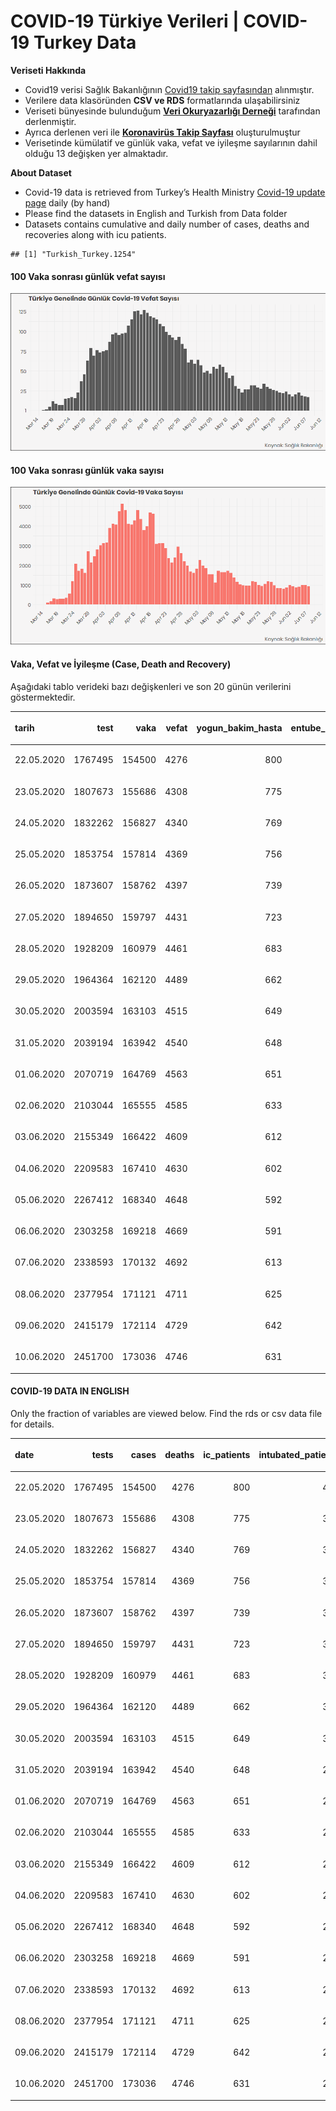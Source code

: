 COVID-19 Türkiye Verileri | COVID-19 Turkey Data
================

**Veriseti Hakkında**

  - Covid19 verisi Sağlık Bakanlığının [Covid19 takip
    sayfasından](https://covid19.saglik.gov.tr/) alınmıştır.
  - Verilere data klasöründen **CSV ve RDS** formatlarında
    ulaşabilirsiniz
  - Veriseti bünyesinde bulunduğum **[Veri Okuryazarlığı
    Derneği](https://twitter.com/voydorg)** tarafından derlenmiştir.
  - Ayrıca derlenen veri ile **[Koronavirüs Takip
    Sayfası](https://veribulteni.voyd.org.tr/koronavirus-takip/)**
    oluşturulmuştur
  - Verisetinde kümülatif ve günlük vaka, vefat ve iyileşme sayılarının
    dahil olduğu 13 değişken yer almaktadır.

**About Dataset**

  - Covid-19 data is retrieved from Turkey’s Health Ministry [Covid-19
    update page](https://covid19.saglik.gov.tr/) daily (by hand)
  - Please find the datasets in English and Turkish from Data folder
  - Datasets contains cumulative and daily number of cases, deaths and
    recoveries along with icu patients.

<!-- end list -->

    ## [1] "Turkish_Turkey.1254"

#### 100 Vaka sonrası günlük vefat sayısı

![](README_files/figure-gfm/unnamed-chunk-2-1.png)<!-- -->

#### 100 Vaka sonrası günlük vaka sayısı

![](README_files/figure-gfm/unnamed-chunk-3-1.png)<!-- -->

#### Vaka, Vefat ve İyileşme (Case, Death and Recovery)

Aşağıdaki tablo verideki bazı değişkenleri ve son 20 günün verilerini
göstermektedir.

<table>

<thead>

<tr>

<th style="text-align:left;">

tarih

</th>

<th style="text-align:right;">

test

</th>

<th style="text-align:right;">

vaka

</th>

<th style="text-align:right;">

vefat

</th>

<th style="text-align:right;">

yogun\_bakim\_hasta

</th>

<th style="text-align:right;">

entube\_hasta

</th>

<th style="text-align:right;">

iyilesme

</th>

<th style="text-align:right;">

gunluk\_vefat

</th>

<th style="text-align:right;">

gunluk\_vaka

</th>

</tr>

</thead>

<tbody>

<tr>

<td style="text-align:left;">

22.05.2020

</td>

<td style="text-align:right;">

1767495

</td>

<td style="text-align:right;">

154500

</td>

<td style="text-align:right;">

4276

</td>

<td style="text-align:right;">

800

</td>

<td style="text-align:right;">

401

</td>

<td style="text-align:right;">

116111

</td>

<td style="text-align:right;">

27

</td>

<td style="text-align:right;">

952

</td>

</tr>

<tr>

<td style="text-align:left;">

23.05.2020

</td>

<td style="text-align:right;">

1807673

</td>

<td style="text-align:right;">

155686

</td>

<td style="text-align:right;">

4308

</td>

<td style="text-align:right;">

775

</td>

<td style="text-align:right;">

388

</td>

<td style="text-align:right;">

117602

</td>

<td style="text-align:right;">

32

</td>

<td style="text-align:right;">

1186

</td>

</tr>

<tr>

<td style="text-align:left;">

24.05.2020

</td>

<td style="text-align:right;">

1832262

</td>

<td style="text-align:right;">

156827

</td>

<td style="text-align:right;">

4340

</td>

<td style="text-align:right;">

769

</td>

<td style="text-align:right;">

385

</td>

<td style="text-align:right;">

118694

</td>

<td style="text-align:right;">

32

</td>

<td style="text-align:right;">

1141

</td>

</tr>

<tr>

<td style="text-align:left;">

25.05.2020

</td>

<td style="text-align:right;">

1853754

</td>

<td style="text-align:right;">

157814

</td>

<td style="text-align:right;">

4369

</td>

<td style="text-align:right;">

756

</td>

<td style="text-align:right;">

371

</td>

<td style="text-align:right;">

120015

</td>

<td style="text-align:right;">

29

</td>

<td style="text-align:right;">

987

</td>

</tr>

<tr>

<td style="text-align:left;">

26.05.2020

</td>

<td style="text-align:right;">

1873607

</td>

<td style="text-align:right;">

158762

</td>

<td style="text-align:right;">

4397

</td>

<td style="text-align:right;">

739

</td>

<td style="text-align:right;">

338

</td>

<td style="text-align:right;">

121507

</td>

<td style="text-align:right;">

28

</td>

<td style="text-align:right;">

948

</td>

</tr>

<tr>

<td style="text-align:left;">

27.05.2020

</td>

<td style="text-align:right;">

1894650

</td>

<td style="text-align:right;">

159797

</td>

<td style="text-align:right;">

4431

</td>

<td style="text-align:right;">

723

</td>

<td style="text-align:right;">

331

</td>

<td style="text-align:right;">

122793

</td>

<td style="text-align:right;">

34

</td>

<td style="text-align:right;">

1035

</td>

</tr>

<tr>

<td style="text-align:left;">

28.05.2020

</td>

<td style="text-align:right;">

1928209

</td>

<td style="text-align:right;">

160979

</td>

<td style="text-align:right;">

4461

</td>

<td style="text-align:right;">

683

</td>

<td style="text-align:right;">

339

</td>

<td style="text-align:right;">

124369

</td>

<td style="text-align:right;">

30

</td>

<td style="text-align:right;">

1182

</td>

</tr>

<tr>

<td style="text-align:left;">

29.05.2020

</td>

<td style="text-align:right;">

1964364

</td>

<td style="text-align:right;">

162120

</td>

<td style="text-align:right;">

4489

</td>

<td style="text-align:right;">

662

</td>

<td style="text-align:right;">

324

</td>

<td style="text-align:right;">

125963

</td>

<td style="text-align:right;">

28

</td>

<td style="text-align:right;">

1141

</td>

</tr>

<tr>

<td style="text-align:left;">

30.05.2020

</td>

<td style="text-align:right;">

2003594

</td>

<td style="text-align:right;">

163103

</td>

<td style="text-align:right;">

4515

</td>

<td style="text-align:right;">

649

</td>

<td style="text-align:right;">

308

</td>

<td style="text-align:right;">

126984

</td>

<td style="text-align:right;">

26

</td>

<td style="text-align:right;">

983

</td>

</tr>

<tr>

<td style="text-align:left;">

31.05.2020

</td>

<td style="text-align:right;">

2039194

</td>

<td style="text-align:right;">

163942

</td>

<td style="text-align:right;">

4540

</td>

<td style="text-align:right;">

648

</td>

<td style="text-align:right;">

287

</td>

<td style="text-align:right;">

127973

</td>

<td style="text-align:right;">

25

</td>

<td style="text-align:right;">

839

</td>

</tr>

<tr>

<td style="text-align:left;">

01.06.2020

</td>

<td style="text-align:right;">

2070719

</td>

<td style="text-align:right;">

164769

</td>

<td style="text-align:right;">

4563

</td>

<td style="text-align:right;">

651

</td>

<td style="text-align:right;">

283

</td>

<td style="text-align:right;">

128947

</td>

<td style="text-align:right;">

23

</td>

<td style="text-align:right;">

827

</td>

</tr>

<tr>

<td style="text-align:left;">

02.06.2020

</td>

<td style="text-align:right;">

2103044

</td>

<td style="text-align:right;">

165555

</td>

<td style="text-align:right;">

4585

</td>

<td style="text-align:right;">

633

</td>

<td style="text-align:right;">

271

</td>

<td style="text-align:right;">

129921

</td>

<td style="text-align:right;">

22

</td>

<td style="text-align:right;">

786

</td>

</tr>

<tr>

<td style="text-align:left;">

03.06.2020

</td>

<td style="text-align:right;">

2155349

</td>

<td style="text-align:right;">

166422

</td>

<td style="text-align:right;">

4609

</td>

<td style="text-align:right;">

612

</td>

<td style="text-align:right;">

261

</td>

<td style="text-align:right;">

130852

</td>

<td style="text-align:right;">

24

</td>

<td style="text-align:right;">

867

</td>

</tr>

<tr>

<td style="text-align:left;">

04.06.2020

</td>

<td style="text-align:right;">

2209583

</td>

<td style="text-align:right;">

167410

</td>

<td style="text-align:right;">

4630

</td>

<td style="text-align:right;">

602

</td>

<td style="text-align:right;">

265

</td>

<td style="text-align:right;">

131778

</td>

<td style="text-align:right;">

21

</td>

<td style="text-align:right;">

988

</td>

</tr>

<tr>

<td style="text-align:left;">

05.06.2020

</td>

<td style="text-align:right;">

2267412

</td>

<td style="text-align:right;">

168340

</td>

<td style="text-align:right;">

4648

</td>

<td style="text-align:right;">

592

</td>

<td style="text-align:right;">

269

</td>

<td style="text-align:right;">

133400

</td>

<td style="text-align:right;">

18

</td>

<td style="text-align:right;">

930

</td>

</tr>

<tr>

<td style="text-align:left;">

06.06.2020

</td>

<td style="text-align:right;">

2303258

</td>

<td style="text-align:right;">

169218

</td>

<td style="text-align:right;">

4669

</td>

<td style="text-align:right;">

591

</td>

<td style="text-align:right;">

264

</td>

<td style="text-align:right;">

135322

</td>

<td style="text-align:right;">

21

</td>

<td style="text-align:right;">

878

</td>

</tr>

<tr>

<td style="text-align:left;">

07.06.2020

</td>

<td style="text-align:right;">

2338593

</td>

<td style="text-align:right;">

170132

</td>

<td style="text-align:right;">

4692

</td>

<td style="text-align:right;">

613

</td>

<td style="text-align:right;">

274

</td>

<td style="text-align:right;">

137969

</td>

<td style="text-align:right;">

23

</td>

<td style="text-align:right;">

914

</td>

</tr>

<tr>

<td style="text-align:left;">

08.06.2020

</td>

<td style="text-align:right;">

2377954

</td>

<td style="text-align:right;">

171121

</td>

<td style="text-align:right;">

4711

</td>

<td style="text-align:right;">

625

</td>

<td style="text-align:right;">

261

</td>

<td style="text-align:right;">

141380

</td>

<td style="text-align:right;">

19

</td>

<td style="text-align:right;">

989

</td>

</tr>

<tr>

<td style="text-align:left;">

09.06.2020

</td>

<td style="text-align:right;">

2415179

</td>

<td style="text-align:right;">

172114

</td>

<td style="text-align:right;">

4729

</td>

<td style="text-align:right;">

642

</td>

<td style="text-align:right;">

281

</td>

<td style="text-align:right;">

144598

</td>

<td style="text-align:right;">

18

</td>

<td style="text-align:right;">

993

</td>

</tr>

<tr>

<td style="text-align:left;">

10.06.2020

</td>

<td style="text-align:right;">

2451700

</td>

<td style="text-align:right;">

173036

</td>

<td style="text-align:right;">

4746

</td>

<td style="text-align:right;">

631

</td>

<td style="text-align:right;">

280

</td>

<td style="text-align:right;">

146839

</td>

<td style="text-align:right;">

17

</td>

<td style="text-align:right;">

922

</td>

</tr>

</tbody>

</table>

#### COVID-19 DATA IN ENGLISH

Only the fraction of variables are viewed below. Find the rds or csv
data file for details.

<table>

<thead>

<tr>

<th style="text-align:left;">

date

</th>

<th style="text-align:right;">

tests

</th>

<th style="text-align:right;">

cases

</th>

<th style="text-align:right;">

deaths

</th>

<th style="text-align:right;">

ic\_patients

</th>

<th style="text-align:right;">

intubated\_patients

</th>

<th style="text-align:right;">

recovered

</th>

<th style="text-align:right;">

daily\_death

</th>

<th style="text-align:right;">

daily\_case

</th>

</tr>

</thead>

<tbody>

<tr>

<td style="text-align:left;">

22.05.2020

</td>

<td style="text-align:right;">

1767495

</td>

<td style="text-align:right;">

154500

</td>

<td style="text-align:right;">

4276

</td>

<td style="text-align:right;">

800

</td>

<td style="text-align:right;">

401

</td>

<td style="text-align:right;">

116111

</td>

<td style="text-align:right;">

27

</td>

<td style="text-align:right;">

952

</td>

</tr>

<tr>

<td style="text-align:left;">

23.05.2020

</td>

<td style="text-align:right;">

1807673

</td>

<td style="text-align:right;">

155686

</td>

<td style="text-align:right;">

4308

</td>

<td style="text-align:right;">

775

</td>

<td style="text-align:right;">

388

</td>

<td style="text-align:right;">

117602

</td>

<td style="text-align:right;">

32

</td>

<td style="text-align:right;">

1186

</td>

</tr>

<tr>

<td style="text-align:left;">

24.05.2020

</td>

<td style="text-align:right;">

1832262

</td>

<td style="text-align:right;">

156827

</td>

<td style="text-align:right;">

4340

</td>

<td style="text-align:right;">

769

</td>

<td style="text-align:right;">

385

</td>

<td style="text-align:right;">

118694

</td>

<td style="text-align:right;">

32

</td>

<td style="text-align:right;">

1141

</td>

</tr>

<tr>

<td style="text-align:left;">

25.05.2020

</td>

<td style="text-align:right;">

1853754

</td>

<td style="text-align:right;">

157814

</td>

<td style="text-align:right;">

4369

</td>

<td style="text-align:right;">

756

</td>

<td style="text-align:right;">

371

</td>

<td style="text-align:right;">

120015

</td>

<td style="text-align:right;">

29

</td>

<td style="text-align:right;">

987

</td>

</tr>

<tr>

<td style="text-align:left;">

26.05.2020

</td>

<td style="text-align:right;">

1873607

</td>

<td style="text-align:right;">

158762

</td>

<td style="text-align:right;">

4397

</td>

<td style="text-align:right;">

739

</td>

<td style="text-align:right;">

338

</td>

<td style="text-align:right;">

121507

</td>

<td style="text-align:right;">

28

</td>

<td style="text-align:right;">

948

</td>

</tr>

<tr>

<td style="text-align:left;">

27.05.2020

</td>

<td style="text-align:right;">

1894650

</td>

<td style="text-align:right;">

159797

</td>

<td style="text-align:right;">

4431

</td>

<td style="text-align:right;">

723

</td>

<td style="text-align:right;">

331

</td>

<td style="text-align:right;">

122793

</td>

<td style="text-align:right;">

34

</td>

<td style="text-align:right;">

1035

</td>

</tr>

<tr>

<td style="text-align:left;">

28.05.2020

</td>

<td style="text-align:right;">

1928209

</td>

<td style="text-align:right;">

160979

</td>

<td style="text-align:right;">

4461

</td>

<td style="text-align:right;">

683

</td>

<td style="text-align:right;">

339

</td>

<td style="text-align:right;">

124369

</td>

<td style="text-align:right;">

30

</td>

<td style="text-align:right;">

1182

</td>

</tr>

<tr>

<td style="text-align:left;">

29.05.2020

</td>

<td style="text-align:right;">

1964364

</td>

<td style="text-align:right;">

162120

</td>

<td style="text-align:right;">

4489

</td>

<td style="text-align:right;">

662

</td>

<td style="text-align:right;">

324

</td>

<td style="text-align:right;">

125963

</td>

<td style="text-align:right;">

28

</td>

<td style="text-align:right;">

1141

</td>

</tr>

<tr>

<td style="text-align:left;">

30.05.2020

</td>

<td style="text-align:right;">

2003594

</td>

<td style="text-align:right;">

163103

</td>

<td style="text-align:right;">

4515

</td>

<td style="text-align:right;">

649

</td>

<td style="text-align:right;">

308

</td>

<td style="text-align:right;">

126984

</td>

<td style="text-align:right;">

26

</td>

<td style="text-align:right;">

983

</td>

</tr>

<tr>

<td style="text-align:left;">

31.05.2020

</td>

<td style="text-align:right;">

2039194

</td>

<td style="text-align:right;">

163942

</td>

<td style="text-align:right;">

4540

</td>

<td style="text-align:right;">

648

</td>

<td style="text-align:right;">

287

</td>

<td style="text-align:right;">

127973

</td>

<td style="text-align:right;">

25

</td>

<td style="text-align:right;">

839

</td>

</tr>

<tr>

<td style="text-align:left;">

01.06.2020

</td>

<td style="text-align:right;">

2070719

</td>

<td style="text-align:right;">

164769

</td>

<td style="text-align:right;">

4563

</td>

<td style="text-align:right;">

651

</td>

<td style="text-align:right;">

283

</td>

<td style="text-align:right;">

128947

</td>

<td style="text-align:right;">

23

</td>

<td style="text-align:right;">

827

</td>

</tr>

<tr>

<td style="text-align:left;">

02.06.2020

</td>

<td style="text-align:right;">

2103044

</td>

<td style="text-align:right;">

165555

</td>

<td style="text-align:right;">

4585

</td>

<td style="text-align:right;">

633

</td>

<td style="text-align:right;">

271

</td>

<td style="text-align:right;">

129921

</td>

<td style="text-align:right;">

22

</td>

<td style="text-align:right;">

786

</td>

</tr>

<tr>

<td style="text-align:left;">

03.06.2020

</td>

<td style="text-align:right;">

2155349

</td>

<td style="text-align:right;">

166422

</td>

<td style="text-align:right;">

4609

</td>

<td style="text-align:right;">

612

</td>

<td style="text-align:right;">

261

</td>

<td style="text-align:right;">

130852

</td>

<td style="text-align:right;">

24

</td>

<td style="text-align:right;">

867

</td>

</tr>

<tr>

<td style="text-align:left;">

04.06.2020

</td>

<td style="text-align:right;">

2209583

</td>

<td style="text-align:right;">

167410

</td>

<td style="text-align:right;">

4630

</td>

<td style="text-align:right;">

602

</td>

<td style="text-align:right;">

265

</td>

<td style="text-align:right;">

131778

</td>

<td style="text-align:right;">

21

</td>

<td style="text-align:right;">

988

</td>

</tr>

<tr>

<td style="text-align:left;">

05.06.2020

</td>

<td style="text-align:right;">

2267412

</td>

<td style="text-align:right;">

168340

</td>

<td style="text-align:right;">

4648

</td>

<td style="text-align:right;">

592

</td>

<td style="text-align:right;">

269

</td>

<td style="text-align:right;">

133400

</td>

<td style="text-align:right;">

18

</td>

<td style="text-align:right;">

930

</td>

</tr>

<tr>

<td style="text-align:left;">

06.06.2020

</td>

<td style="text-align:right;">

2303258

</td>

<td style="text-align:right;">

169218

</td>

<td style="text-align:right;">

4669

</td>

<td style="text-align:right;">

591

</td>

<td style="text-align:right;">

264

</td>

<td style="text-align:right;">

135322

</td>

<td style="text-align:right;">

21

</td>

<td style="text-align:right;">

878

</td>

</tr>

<tr>

<td style="text-align:left;">

07.06.2020

</td>

<td style="text-align:right;">

2338593

</td>

<td style="text-align:right;">

170132

</td>

<td style="text-align:right;">

4692

</td>

<td style="text-align:right;">

613

</td>

<td style="text-align:right;">

274

</td>

<td style="text-align:right;">

137969

</td>

<td style="text-align:right;">

23

</td>

<td style="text-align:right;">

914

</td>

</tr>

<tr>

<td style="text-align:left;">

08.06.2020

</td>

<td style="text-align:right;">

2377954

</td>

<td style="text-align:right;">

171121

</td>

<td style="text-align:right;">

4711

</td>

<td style="text-align:right;">

625

</td>

<td style="text-align:right;">

261

</td>

<td style="text-align:right;">

141380

</td>

<td style="text-align:right;">

19

</td>

<td style="text-align:right;">

989

</td>

</tr>

<tr>

<td style="text-align:left;">

09.06.2020

</td>

<td style="text-align:right;">

2415179

</td>

<td style="text-align:right;">

172114

</td>

<td style="text-align:right;">

4729

</td>

<td style="text-align:right;">

642

</td>

<td style="text-align:right;">

281

</td>

<td style="text-align:right;">

144598

</td>

<td style="text-align:right;">

18

</td>

<td style="text-align:right;">

993

</td>

</tr>

<tr>

<td style="text-align:left;">

10.06.2020

</td>

<td style="text-align:right;">

2451700

</td>

<td style="text-align:right;">

173036

</td>

<td style="text-align:right;">

4746

</td>

<td style="text-align:right;">

631

</td>

<td style="text-align:right;">

280

</td>

<td style="text-align:right;">

146839

</td>

<td style="text-align:right;">

17

</td>

<td style="text-align:right;">

922

</td>

</tr>

</tbody>

</table>
